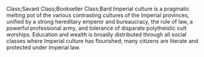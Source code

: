 Class;Savant Class;Bookseller Class;Bard
Imperial culture is a pragmatic melting pot of the various contrasting cultures of the Imperial provinces, unified by a strong hereditary emperor and bureaucracy, the rule of law, a powerful professional army, and tolerance of disparate polytheistic cult worships. Education and wealth is broadly distributed through all social classes where Imperial culture has flourished; many citizens are literate and protected under Imperial law.